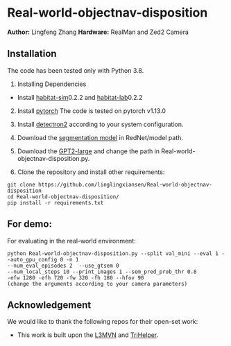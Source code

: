 # Real-world-objectnav-disposition

**Author:** Lingfeng Zhang
**Hardware:** RealMan and Zed2 Camera
## Installation

The code has been tested only with Python 3.8.

1. Installing Dependencies
- Install [habitat-sim](https://github.com/facebookresearch/habitat-sim)0.2.2 and [habitat-lab](https://github.com/facebookresearch/habitat-lab)0.2.2

2. Install [pytorch](https://pytorch.org) The code is tested on pytorch v1.13.0

3. Install [detectron2](https://github.com/facebookresearch/detectron2/) according to your system configuration.
  
4. Download the [segmentation model](https://drive.google.com/file/d/1U0dS44DIPZ22nTjw0RfO431zV-lMPcvv/view?usp=share_link) in RedNet/model path.

5. Download the [GPT2-large](https://huggingface.co/openai-community/gpt2-large) and change the path in Real-world-objectnav-disposition.py.

6. Clone the repository and install other requirements:

```
git clone https://github.com/linglingxiansen/Real-world-objectnav-disposition
cd Real-world-objectnav-disposition/
pip install -r requirements.txt
```


## For demo: 
For evaluating in the real-world environment:
```
python Real-world-objectnav-disposition.py --split val_mini --eval 1 --auto_gpu_config 0 -n 1
--num_eval_episodes 2  --use_gtsem 0
--num_local_steps 10 --print_images 1 --sem_pred_prob_thr 0.8
-efw 1280 -efh 720 -fw 320 -fh 180 --hfov 90 
(change the arguments according to your camera parameters)
```

## Acknowledgement
We would like to thank the following repos for their open-set work:
- This work is built upon the [L3MVN](https://github.com/haotian-liu/LLaVA](https://github.com/ybgdgh/L3MVN)) and [TriHelper](https://github.com/linglingxiansen/TriHelper).
